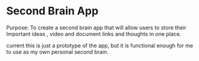 # Second Brain App 

Purpose: To create a second brain app that will allow users to store their Important ideas , video and document links and thoughts in one place. 

current this is just a prototype of the app, but it is functional enough for me to use as my own personal second brain.

